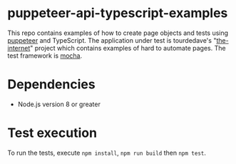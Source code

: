 # puppeteer-api-typescript-examples
This repo contains examples of how to create page objects and tests using [puppeteer](https://github.com/GoogleChrome/puppeteer) and TypeScript. The application under test is tourdedave's "[the-internet](https://github.com/tourdedave/the-internet)" project which contains examples of hard to automate pages. The test framework is [mocha](https://mochajs.org/). 

# Dependencies
* Node.js version 8 or greater

# Test execution
To run the tests, execute ```npm install```, ```npm run build``` then ```npm test```.
